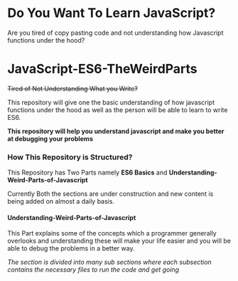 # Do You Want To Learn JavaScript? 
Are you tired of copy pasting code and not understanding how Javascript functions under the hood?
# JavaScript-ES6-TheWeirdParts
~~Tired of Not Understanding What you Write?~~ 

This repository will give one the basic understanding of how javascript functions under the hood as well as the person will be able to learn to write ES6. 
 
**This repository will help you understand javascript and make you better at debugging your problems**

### How This Repository is Structured?

This Repository has Two Parts namely **ES6 Basics** and **Understanding-Weird-Parts-of-Javascript**

Currently Both the sections are under construction and new content is being added on almost a daily basis.

#### Understanding-Weird-Parts-of-Javascript

This Part explains some of the concepts which a programmer generally overlooks and understanding these will make your life easier and you will be able to debug the problems in a better way.

*The section is divided into many sub sections where each subsection contains the necessary files to run the code and get going*
